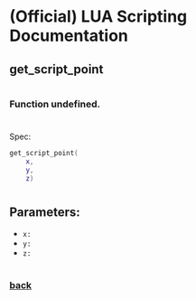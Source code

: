 
# (Official) LUA Scripting Documentation

## get_script_point
#
### Function undefined.
#
Spec:
```lua
get_script_point(
	x,
	y,
	z)
```
#
## Parameters:
- `x:` 
- `y:` 
- `z:` 
#
### [back](../other)
